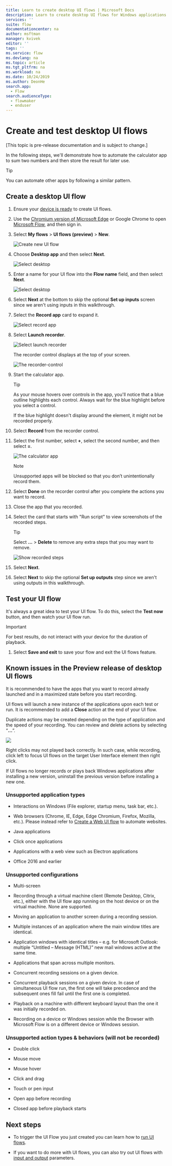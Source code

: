 ```yaml
---
title: Learn to create desktop UI flows | Microsoft Docs
description: Learn to create desktop UI flows for Windows applications.
services: ''
suite: flow
documentationcenter: na
author: msftman
manager: kvivek
editor: ''
tags: ''
ms.service: flow
ms.devlang: na
ms.topic: article
ms.tgt_pltfrm: na
ms.workload: na
ms.date: 10/24/2019
ms.author: DeonHe
search.app: 
  - Flow
search.audienceType: 
  - flowmaker
  - enduser
---
```


# Create and test desktop UI flows

[This topic is pre-release documentation and is subject to change.]

In the following steps, we'll demonstrate how to automate the calculator app to sum two numbers and then store the result for later use. 

>[!TIP]
>You can automate other apps by following a similar pattern.

## Create a desktop UI flow

1. Ensure your [device is ready]() to create UI flows. <!--Todo: link to the prereqs section-->
1. Use the [Chromium version of Microsoft Edge](https://www.microsoftedgeinsider.com) or Google Chrome to open [Microsoft Flow](https://flow.microsoft.com), and then sign in.

1. Select  **My flows** > **UI flows (preview)** > **New**.

   ![Create new UI flow](../media/create-windows-ui-flow/create-new.png "Create new UI flow")

1. Choose **Desktop app** and then select **Next**.

   ![Select desktop](../media/create-windows-ui-flow/select-desktop.png "Select desktop") 

1. Enter a name for your UI flow into the **Flow name** field, and then select **Next**.

   ![Select desktop](../media/create-windows-ui-flow/give-a-name.png "Select desktop") 

1. Select **Next** at the bottom to skip the optional **Set up inputs** screen since we aren't using inputs in this walkthrough.

1. Select the **Record app** card to expand it.

   ![Select record app](../media/create-windows-ui-flow/select-record-app.png "Select record app")

1. Select **Launch recorder**.

   ![Select launch recorder](../media/create-windows-ui-flow/select-launch-recorder.png "Select launch recorder")

   The recorder control displays at the top of your screen.

   ![The recorder-control](../media/create-windows-ui-flow/recorder-control.png "The recorder-control")

1. Start the calculator app.

     >[!TIP]
     >As your mouse hovers over controls in the app, you'll notice that a blue outline highlights each control. Always wait for the blue highlight before you select a control.
     >
     >If the blue highlight doesn't display around the element, it might not be recorded properly.

1. Select **Record** from the recorder control.
1. Select the first number, select **+**, select the second number, and then select **=**.

    ![The calculator app](../media/create-windows-ui-flow/app-to-record.png "The calculator app")

     <!--todo Is this really necessary?-->
     >[!NOTE] 
     >Unsupported apps will be blocked so that you don’t unintentionally record them.

1. Select **Done** on the recorder control after you complete the actions you want to record.

1. Close the app that you recorded.

1. Select the card that starts with "Run <app name> script" to view  screenshots of the recorded steps.

     >[!TIP]
     >Select **...** > **Delete** to remove any extra steps that you may want to remove.

    ![Show recorded steps](../media/create-windows-ui-flow/show-recorded-steps.png "Show recorded steps")

1. Select **Next**. 

1. Select **Next** to skip the optional **Set up outputs** step since we aren't using outputs in this walkthrough.

## Test your UI flow

It's always a great idea to test your UI flow. To do this, select the **Test now** button, and then watch your UI flow run.
    
 >[!IMPORTANT]
 >For best results, do not interact with your device for the duration of playback.

1. Select **Save and exit** to save your flow and exit the UI flows feature.


## Known issues in the Preview release of desktop UI flows


It is recommended to have the apps that you want to record already launched and in a maximized state before you start recording.

UI flows will launch a new instance of the applications upon each test or run. It is recommended to add a **Close** action at the end of your UI flow.

Duplicate actions may be created depending on the type of application and the speed of your recording. You can review and delete actions by selecting “**…**”.

![](../media/known-issues-desktop/60755d5ba679a56d7d2ca2ede5a19103.png)

Right clicks may not played back correctly. In such case, while recording, click left to focus UI flows on the target User Interface element then right click.


<!--Todo: link to uninstall instructions-->
If UI flows no longer records or plays back Windows applications after installing a new version, uninstall the previous version before installing a new one.

### Unsupported application types

-   Interactions on Windows (File explorer, startup menu, task bar, etc.).

-   Web browsers (Chrome, IE, Edge, Edge Chromium, Firefox, Mozilla, etc.).
    Please instead refer to [Create a Web UI flow](edit-web.md) to
    automate websites.

-   Java applications

-   Click once applications

-   Applications with a web view such as Electron applications

-   Office 2016 and earlier

### Unsupported configurations

-   Multi-screen

-   Recording through a virtual machine client (Remote Desktop, Citrix, etc.),
    either with the UI flow app running on the host device or on the virtual
    machine. None are supported.

-   Moving an application to another screen during a recording session.

-   Multiple instances of an application where the main window titles are
    identical.

-   Application windows with identical titles – e.g. for Microsoft Outlook:
    multiple “Untitled – Message (HTML)” new mail windows active at the same
    time.

-   Applications that span across multiple monitors.

-   Concurrent recording sessions on a given device.

-   Concurrent playback sessions on a given device. In case of simultaneous UI
    flow run, the first one will take precedence and the subsequent ones fill
    fail until the first one is completed.

-   Playback on a machine with different keyboard layout than the one it was
    initially recorded on.

-   Recording on a device or Windows session while the Browser with Microsoft
    Flow is on a different device or Windows session.

### Unsupported action types & behaviors (will not be recorded)

-   Double click

-   Mouse move

-   Mouse hover

-   Click and drag

-   Touch or pen input

-   Open app before recording

-   Closed app before playback starts

## Next steps

<!--Todo: fix links-->
- To trigger the UI Flow you just created you can learn how to [run UI
flows](run-ui-flow.md).

- If you want to do more with UI flows, you can also try out UI flows with [input and output](inputs-outputs-web.md) parameters.

